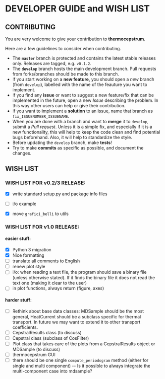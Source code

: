 # DEVELOPER GUIDE and WISH LIST
## CONTRIBUTING
You are very welcome to give your contribution to **thermocepstrum**.

Here are a few guidelines to consider when contributing.

- The **`master`** branch is protected and contains the latest stable releases only. Releases are tagged, e.g. `v0.1.2`.
- The **`develop`** branch hosts the main development branch. Pull requests from forks/branches should be made to this branch.
- If you start working on a **new feature**, you should open a *new* branch (from `develop`), labelled with the name of the feauture you want to implement.
- If you find any **issue** or want to suggest a new feature/fix that can be implemented in the future, open a new *Issue* describing the problem. In this way other users can help or give their contribution.
- If you want to implement a **solution** to an issue, name that branch as `fix_ISSUENUMBER_ISSUENAME`.
- When you are done with a branch and want to **merge** it to `develop`, submit a *Pull request*. Unless it is a simple fix, and especially if it is a new functionality, this will help to keep the code clean and find potential bugs beforehand. Also, it will help to standardize the style.
- Before updating the `develop` branch, make **tests**!
- Try to make **commits** as specific as possible, and document the changes.


## WISH LIST

### WISH LIST FOR v0.2/3 RELEASE:
- [x]  write standard setup.py and package info files
- [ ]  i/o example
- [x]  move `grafici_belli` to utils


### WISH LIST FOR v1.0 RELEASE:
#### easier stuff:
- [x] Python 3 migration
- [x] Nice formatting
- [ ] translate all comments to English
- [ ] renew plot style
- [ ] i/o: when reading a text file, the program should save a binary file (unless otherwise stated). If it finds the binary file it does not read the text one (making it clear to the user)
- [ ] in plot functions, always return (figure, axes)

#### harder stuff:
- [ ] Rethink about base data classes: MDSample should be the most general, HeatCurrent should be a subclass specific for thermal transport. In future we may want to extend it to other transport coefficients.
- [ ] CepstralResults class (to discuss)
- [ ] Cepstral class (subclass of CosFilter)
- [ ] Plot class that takes care of the plots from a CepstralResults object or MDSample (to discuss)
- [ ] thermocepstrum GUI
- [ ] there should be one single `compute_periodogram` method (either for single and multi component) -- Is it possible to always integrate the multi-component case into mdsample?
